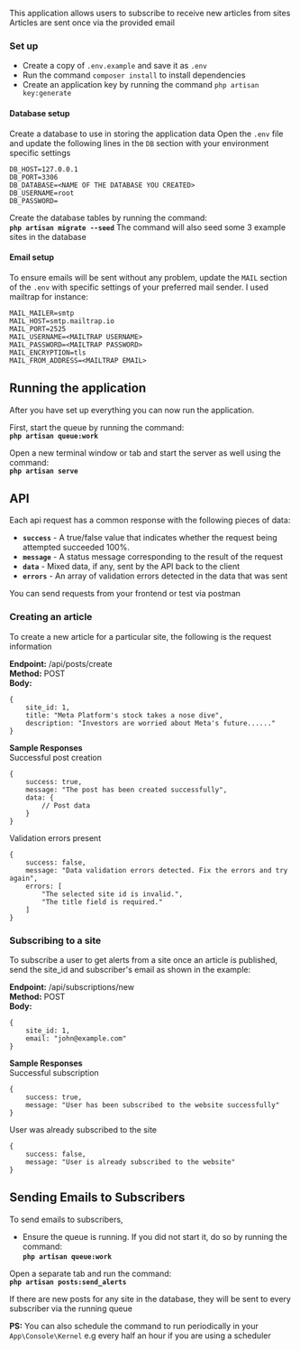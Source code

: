 This application allows users to subscribe to receive new articles from sites
Articles are sent once via the provided email

### Set up
- Create a copy of `.env.example` and save it as `.env`
- Run the command `composer install` to install dependencies
- Create an application key by running the command `php artisan key:generate`

#### Database setup
Create a database to use in storing the application data
Open the `.env` file and update the following lines in the `DB` section with your environment specific settings
```
DB_HOST=127.0.0.1
DB_PORT=3306
DB_DATABASE=<NAME OF THE DATABASE YOU CREATED>
DB_USERNAME=root
DB_PASSWORD=
```
Create the database tables by running the command:<br>**`php artisan migrate --seed`**
  The command will also seed some 3 example sites in the database

#### Email setup
To ensure emails will be sent without any problem, update the `MAIL` section of the `.env` with specific settings of your preferred mail sender. I used mailtrap for instance:
```
MAIL_MAILER=smtp
MAIL_HOST=smtp.mailtrap.io
MAIL_PORT=2525
MAIL_USERNAME=<MAILTRAP USERNAME>
MAIL_PASSWORD=<MAILTRAP PASSWORD>
MAIL_ENCRYPTION=tls
MAIL_FROM_ADDRESS=<MAILTRAP EMAIL>
```

## Running the application
After you have set up everything you can now run the application.

First, start the queue by running the command:<br>**`php artisan queue:work`**

Open a new terminal window or tab and start the server as well using the command:<br>**`php artisan serve`**

## API
Each api request has a common response with the following pieces of data:
- **`success`** - A true/false value that indicates whether the request being attempted succeeded 100%.
- **`message`** - A status message corresponding to the result of the request
- **`data`** - Mixed data, if any, sent by the API back to the client
- **`errors`** - An array of validation errors detected in the data that was sent
  
You can send requests from your frontend or test via postman

### Creating an article
To create a new article for a particular site, the following is the request information

**Endpoint:** /api/posts/create<br> **Method:** POST<br> **Body:**
```
{
    site_id: 1,
    title: "Meta Platform's stock takes a nose dive",
    description: "Investors are worried about Meta's future......"
}
```

**Sample Responses**
<br>Successful post creation
```
{
    success: true,
    message: "The post has been created successfully",
    data: {
        // Post data
    }
}
```

Validation errors present
```
{
    success: false,
    message: "Data validation errors detected. Fix the errors and try again",
    errors: [
        "The selected site id is invalid.",
        "The title field is required."
    ]
}
```

### Subscribing to a site
To subscribe a user to get alerts from a site once an article is published, send the site_id and subscriber's email as shown in the example:

**Endpoint:** /api/subscriptions/new <br>**Method:** POST <br> **Body:**
```
{
    site_id: 1,
    email: "john@example.com"
}
```

**Sample Responses**
<br>Successful subscription
```
{
    success: true,
    message: "User has been subscribed to the website successfully"
}
```

User was already subscribed to the site
```
{
    success: false,
    message: "User is already subscribed to the website"
}
```

## Sending Emails to Subscribers
To send emails to subscribers,
- Ensure the queue is running. If you did not start it, do so by running the command:<br>**`php artisan queue:work`**

Open a separate tab and run the command:<br>**`php artisan posts:send_alerts`**

If there are new posts for any site in the database, they will be sent to every subscriber via the running queue

**PS:** You can also schedule the command to run periodically in your `App\Console\Kernel` e.g every half an hour if you are using a scheduler


